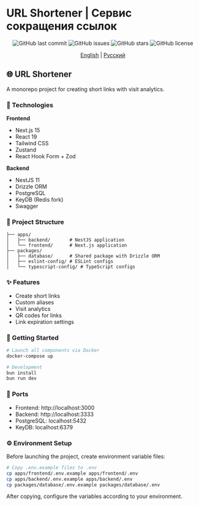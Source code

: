 # URL Shortener | Сервис сокращения ссылок

<div align="center">

![GitHub last commit](https://img.shields.io/github/last-commit/DKeken/url-shorter)
![GitHub issues](https://img.shields.io/github/issues/DKeken/url-shorter)
![GitHub stars](https://img.shields.io/github/stars/DKeken/url-shorter)
![GitHub license](https://img.shields.io/github/license/DKeken/url-shorter)

[English](#english) | [Русский](README.ru.md)

</div>

<a id="english"></a>

## 🌐 URL Shortener

A monorepo project for creating short links with visit analytics.

### 🚀 Technologies

**Frontend**

- Next.js 15
- React 19
- Tailwind CSS
- Zustand
- React Hook Form + Zod

**Backend**

- NestJS 11
- Drizzle ORM
- PostgreSQL
- KeyDB (Redis fork)
- Swagger

### 📁 Project Structure

```
├── apps/
│   ├── backend/       # NestJS application
│   └── frontend/      # Next.js application
├── packages/
│   ├── database/      # Shared package with Drizzle ORM
│   ├── eslint-config/ # ESLint configs
│   └── typescript-config/ # TypeScript configs
```

### ✨ Features

- Create short links
- Custom aliases
- Visit analytics
- QR codes for links
- Link expiration settings

### 🏁 Getting Started

```bash
# Launch all components via Docker
docker-compose up

# Development
bun install
bun run dev
```

### 🔌 Ports

- Frontend: http://localhost:3000
- Backend: http://localhost:3333
- PostgreSQL: localhost:5432
- KeyDB: localhost:6379

### ⚙️ Environment Setup

Before launching the project, create environment variable files:

```bash
# Copy .env.example files to .env
cp apps/frontend/.env.example apps/frontend/.env
cp apps/backend/.env.example apps/backend/.env
cp packages/database/.env.example packages/database/.env
```

After copying, configure the variables according to your environment.
